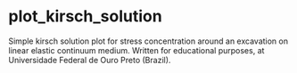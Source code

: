 # plot_kirsch_solution
Simple kirsch solution plot for stress concentration around an excavation on linear elastic continuum medium.
Written for educational purposes, at Universidade Federal de Ouro Preto (Brazil).
